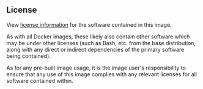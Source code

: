 ## License

View [license information](https://github.com/cdandoy/DbPop/blob/master/LICENSE) for the software contained in this image.


As with all Docker images, these likely also contain other software which may be under other licenses (such as Bash, etc. from the base distribution, along with any direct or indirect dependencies of the primary software being contained).


As for any pre-built image usage, it is the image user's responsibility to ensure that any use of this image complies with any relevant licenses for all software contained within.


